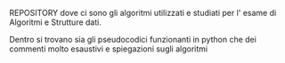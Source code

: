 REPOSITORY dove ci sono gli algoritmi utilizzati e studiati per l' esame di Algoritmi e Strutture dati.

Dentro si trovano sia gli pseudocodici funzionanti in python che dei commenti molto esaustivi e spiegazioni sugli algoritmi
